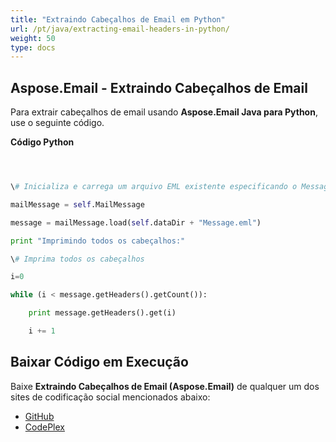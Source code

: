 ```yaml
---
title: "Extraindo Cabeçalhos de Email em Python"
url: /pt/java/extracting-email-headers-in-python/
weight: 50
type: docs
---
```


## **Aspose.Email - Extraindo Cabeçalhos de Email**
Para extrair cabeçalhos de email usando **Aspose.Email Java para Python**, use o seguinte código.

**Código Python**

``` python



\# Inicializa e carrega um arquivo EML existente especificando o MessageFormat

mailMessage = self.MailMessage

message = mailMessage.load(self.dataDir + "Message.eml")

print "Imprimindo todos os cabeçalhos:"

\# Imprima todos os cabeçalhos

i=0

while (i < message.getHeaders().getCount()):

    print message.getHeaders().get(i)

    i += 1

```
## **Baixar Código em Execução**
Baixe **Extraindo Cabeçalhos de Email (Aspose.Email)** de qualquer um dos sites de codificação social mencionados abaixo:

- [GitHub](https://github.com/aspose-email/Aspose.Email-for-Java/releases/tag/Aspose.Email_Java_for_Python-v1.0)
- [CodePlex](http://asposeemailjavapython.codeplex.com/releases/)